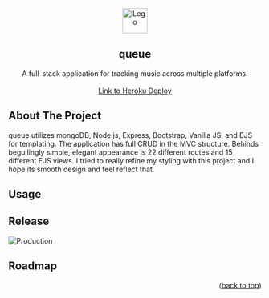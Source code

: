 <div align="center">
  <a href="https://github.com/coriocharles/MusicBlog">
    <img src="https://i.imgur.com/UnwNT6W.png" alt="Logo" width="50" height="50">
  </a>
  <h2 align="center">queue</h2>
  <p align="center">
    A full-stack application for tracking music across multiple platforms.
    <br />
    <br />
    <a href="https://obscure-temple-98030.herokuapp.com">Link to Heroku Deploy</a>
  </p>
    
</div>

<!-- ABOUT THE PROJECT -->
## About The Project
queue utilizes mongoDB, Node.js, Express, Bootstrap, Vanilla JS, and EJS for templating. The application has full CRUD in the MVC structure.  Behinds beguilingly simple, elegant appearance is 22 different routes and 15 different EJS views.  I tried to really refine my styling with this project and I hope its smooth design and feel reflect that.

## Usage


<!-- RELEASE -->
## Release

![Production](https://i.imgur.com/K6NZ5sb.png)


<!-- ROADMAP -->
## Roadmap


<p align="right">(<a href="#top">back to top</a>)</p>